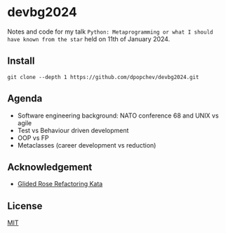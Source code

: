 # devbg2024

Notes and code for my talk `Python: Metaprogramming or what I should have known
from the star` held on 11th of January 2024.

## Install

```
git clone --depth 1 https://github.com/dpopchev/devbg2024.git
```

## Agenda

- Software engineering background: NATO conference 68 and UNIX vs agile
- Test vs Behaviour driven development
- OOP vs FP
- Metaclasses (career development vs reduction)

## Acknowledgement

- [Glided Rose Refactoring Kata](https://github.com/emilybache/GildedRose-Refactoring-Kata/tree/main)

## License

[MIT](https://choosealicense.com/licenses/mit/)
